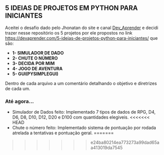 ## 5 IDEIAS DE PROJETOS EM PYTHON PARA INICIANTES

Aceitei o desafio dado pelo Jhonatan do site e canal [Dev_Aprender](https://devaprender.com) e decidi trazer nesse repositório os 5 projetos por ele propostos no link https://devaprender.com/5-ideias-de-projetos-python-para-iniciantes/ que são:
- **1- SIMULADOR DE DADO**
- **2- CHUTE O NÚMERO**
- **3- DECIDA POR MIM**
- **4- JOGO DE AVENTURA**
- **5- GUI(PYSIMPLEGUI)**


Dentro de cada arquivo a um comentário detalhando o objetivo e diretrizes de cada um.


### Até agora...

- Simulador de Dados feito: Implementado 7 tipos de dados de RPG, D4, D6, D8, D10, D12, D20 e D100 com quantidades elegiveis.
<<<<<<< HEAD
- Chute o número feito: Implementado sistema de pontuação por rodada atrelada a tentativas e pontuação geral.
=======
>>>>>>> e24ba80214ea773273a99dad65aa413019da7545
